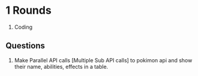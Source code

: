 # 1 Rounds

1. Coding

## Questions

1. Make Parallel API calls [Multiple Sub API calls] to pokimon api and show their name, abilities, effects in a table.

